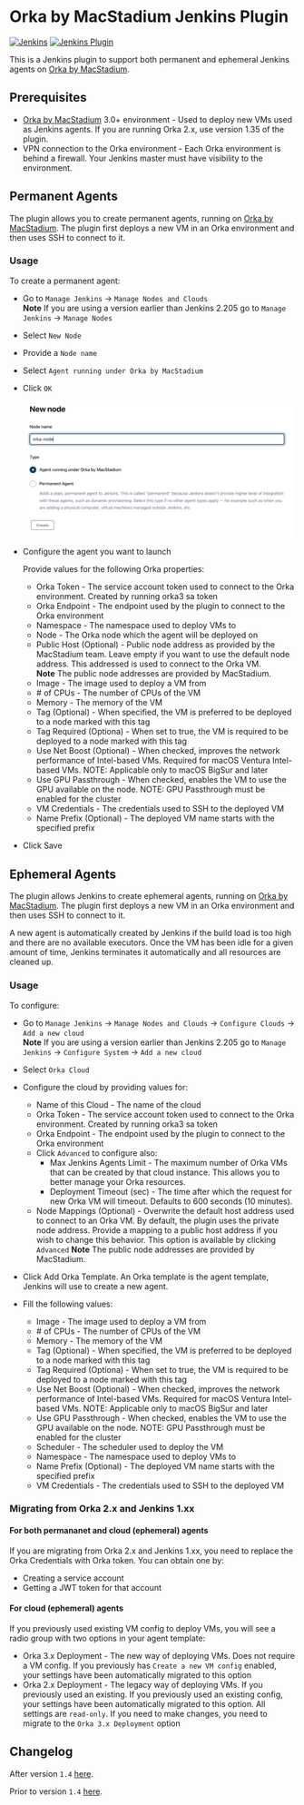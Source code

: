 # Orka by MacStadium Jenkins Plugin

[![Jenkins](https://ci.jenkins.io/job/Plugins/job/macstadium-orka-plugin/job/master/badge/icon)](https://ci.jenkins.io/job/Plugins/job/macstadium-orka-plugin/job/master/)
[![Jenkins Plugin](https://img.shields.io/jenkins/plugin/v/macstadium-orka.svg)](https://plugins.jenkins.io/macstadium-orka)

This is a Jenkins plugin to support both permanent and ephemeral Jenkins agents on [Orka by MacStadium][orka].

## Prerequisites

- [Orka by MacStadium][orka] 3.0+ environment - Used to deploy new VMs used as Jenkins agents. If you are running Orka 2.x, use version 1.35 of the plugin.
- VPN connection to the Orka environment - Each Orka environment is behind a firewall. Your Jenkins master must have visibility to the environment.

## Permanent Agents

The plugin allows you to create permanent agents, running on [Orka by MacStadium][orka]. The plugin first deploys a new VM in an Orka environment and then uses SSH to connect to it.

### Usage

To create a permanent agent:

- Go to `Manage Jenkins` → `Manage Nodes and Clouds`  
  **Note** If you are using a version earlier than Jenkins 2.205 go to `Manage Jenkins` → `Manage Nodes`
- Select `New Node`
- Provide a `Node name`
- Select `Agent running under Orka by MacStadium`
- Click `OK`

    <img src="images/new-agent.png" width="600"/>

- Configure the agent you want to launch

  Provide values for the following Orka properties:

  - Orka Token - The service account token used to connect to the Orka environment. Created by running orka3 sa <name> token
  - Orka Endpoint - The endpoint used by the plugin to connect to the Orka environment
  - Namespace - The namespace used to deploy VMs to
  - Node - The Orka node which the agent will be deployed on
  - Public Host (Optional) - Public node address as provided by the MacStadium team. Leave empty if you want to use the default node address. This addressed is used to connect to the Orka VM.  
    **Note** The public node addresses are provided by MacStadium.
  - Image - The image used to deploy a VM from
  - \# of CPUs - The number of CPUs of the VM
  - Memory - The memory of the VM
  - Tag (Optional) - When specified, the VM is preferred to be deployed to a node marked with this tag
  - Tag Required (Optiona) - When set to true, the VM is required to be deployed to a node marked with this tag
  - Use Net Boost (Optional) - When checked, improves the network performance of Intel-based VMs. Required for macOS Ventura Intel-based VMs. NOTE: Applicable only to macOS BigSur and later
  - Use GPU Passthrough - When checked, enables the VM to use the GPU available on the node. NOTE: GPU Passthrough must be enabled for the cluster
  - VM Credentials - The credentials used to SSH to the deployed VM
  - Name Prefix (Optional) - The deployed VM name starts with the specified prefix

- Click Save

## Ephemeral Agents

The plugin allows Jenkins to create ephemeral agents, running on [Orka by MacStadium][orka]. The plugin first deploys a new VM in an Orka environment and then uses SSH to connect to it.

A new agent is automatically created by Jenkins if the build load is too high and there are no available executors. Once the VM has been idle for a given amount of time, Jenkins terminates it automatically and all resources are cleaned up.

### Usage

To configure:

- Go to `Manage Jenkins` → `Manage Nodes and Clouds` → `Configure Clouds` → `Add a new cloud`  
  **Note** If you are using a version earlier than Jenkins 2.205 go to `Manage Jenkins` → `Configure System` → `Add a new cloud`
- Select `Orka Cloud`
- Configure the cloud by providing values for:
  - Name of this Cloud - The name of the cloud
  - Orka Token - The service account token used to connect to the Orka environment. Created by running orka3 sa <name> token
  - Orka Endpoint - The endpoint used by the plugin to connect to the Orka environment
  - Click `Advanced` to configure also:
    - Max Jenkins Agents Limit - The maximum number of Orka VMs that can be created by that cloud instance. This allows you to better manage your Orka resources.
    - Deployment Timeout (sec) - The time after which the request for new Orka VM will timeout. Defaults to 600 seconds (10 minutes).
  - Node Mappings (Optional) - Overwrite the default host address used to connect to an Orka VM. By default, the plugin uses the private node address. Provide a mapping to a public host address if you wish to change this behavior. This option is available by clicking `Advanced`
    **Note** The public node addresses are provided by MacStadium.
- Click Add Orka Template. An Orka template is the agent template, Jenkins will use to create a new agent.
- Fill the following values:

  - Image - The image used to deploy a VM from
  - \# of CPUs - The number of CPUs of the VM
  - Memory - The memory of the VM
  - Tag (Optional) - When specified, the VM is preferred to be deployed to a node marked with this tag
  - Tag Required (Optiona) - When set to true, the VM is required to be deployed to a node marked with this tag
  - Use Net Boost (Optional) - When checked, improves the network performance of Intel-based VMs. Required for macOS Ventura Intel-based VMs. NOTE: Applicable only to macOS BigSur and later
  - Use GPU Passthrough - When checked, enables the VM to use the GPU available on the node. NOTE: GPU Passthrough must be enabled for the cluster
  - Scheduler - The scheduler used to deploy the VM
  - Namespace - The namespace used to deploy VMs to
  - Name Prefix (Optional) - The deployed VM name starts with the specified prefix
  - VM Credentials - The credentials used to SSH to the deployed VM

### Migrating from Orka 2.x and Jenkins 1.xx

#### For both permananet and cloud (ephemeral) agents

If you are migrating from Orka 2.x and Jenkins 1.xx, you need to replace the Orka Credentials with Orka token. You can obtain one by:

- Creating a service account
- Getting a JWT token for that account

#### For cloud (ephemeral) agents

If you previously used existing VM config to deploy VMs, you will see a radio group with two options in your agent template:

- Orka 3.x Deployment - The new way of deploying VMs. Does not require a VM config. If you previously has `Create a new VM config` enabled, your settings have been automatically migrated to this option
- Orka 2.x Deployment - The legacy way of deploying VMs. If you previously used an existing. If you previously used an existing config, your settings have been automatically migrated to this option. All settings are `read-only`. If you need to make changes, you need to migrate to the `Orka 3.x Deployment` option

## Changelog

After version `1.4` [here][changelog].

Prior to version `1.4` [here][old-changelog].

[orka]: https://www.macstadium.com/orka
[changelog]: https://github.com/jenkinsci/macstadium-orka-plugin/releases
[old-changelog]: https://wiki.jenkins.io/display/JENKINS/Orka+Change+Log
